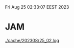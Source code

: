Fri Aug 25 02:33:07 EEST 2023
# JAM
<a href='./cache/202308/25_02.log'>./cache/202308/25_02.log</a>
